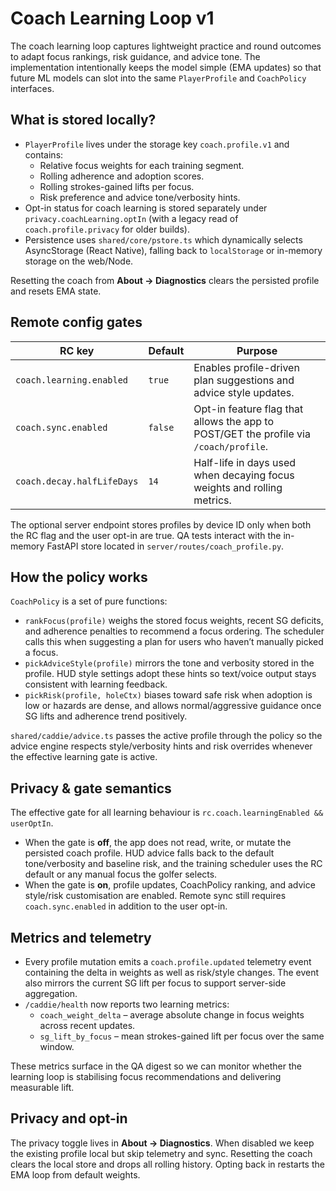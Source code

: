 # Coach Learning Loop v1

The coach learning loop captures lightweight practice and round outcomes to adapt focus rankings,
risk guidance, and advice tone. The implementation intentionally keeps the model simple (EMA updates)
so that future ML models can slot into the same `PlayerProfile` and `CoachPolicy` interfaces.

## What is stored locally?

* `PlayerProfile` lives under the storage key `coach.profile.v1` and contains:
  * Relative focus weights for each training segment.
  * Rolling adherence and adoption scores.
  * Rolling strokes-gained lifts per focus.
  * Risk preference and advice tone/verbosity hints.
* Opt-in status for coach learning is stored separately under `privacy.coachLearning.optIn` (with a
  legacy read of `coach.profile.privacy` for older builds).
* Persistence uses `shared/core/pstore.ts` which dynamically selects AsyncStorage (React Native),
  falling back to `localStorage` or in-memory storage on the web/Node.

Resetting the coach from **About → Diagnostics** clears the persisted profile and resets EMA state.

## Remote config gates

| RC key | Default | Purpose |
| --- | --- | --- |
| `coach.learning.enabled` | `true` | Enables profile-driven plan suggestions and advice style updates. |
| `coach.sync.enabled` | `false` | Opt-in feature flag that allows the app to POST/GET the profile via `/coach/profile`. |
| `coach.decay.halfLifeDays` | `14` | Half-life in days used when decaying focus weights and rolling metrics. |

The optional server endpoint stores profiles by device ID only when both the RC flag and the user
opt-in are true. QA tests interact with the in-memory FastAPI store located in
`server/routes/coach_profile.py`.

## How the policy works

`CoachPolicy` is a set of pure functions:

* `rankFocus(profile)` weighs the stored focus weights, recent SG deficits, and adherence penalties to
  recommend a focus ordering. The scheduler calls this when suggesting a plan for users who haven’t
  manually picked a focus.
* `pickAdviceStyle(profile)` mirrors the tone and verbosity stored in the profile. HUD style settings
  adopt these hints so text/voice output stays consistent with learning feedback.
* `pickRisk(profile, holeCtx)` biases toward safe risk when adoption is low or hazards are dense, and
  allows normal/aggressive guidance once SG lifts and adherence trend positively.

`shared/caddie/advice.ts` passes the active profile through the policy so the advice engine respects
style/verbosity hints and risk overrides whenever the effective learning gate is active.

## Privacy & gate semantics

The effective gate for all learning behaviour is `rc.coach.learningEnabled && userOptIn`.

* When the gate is **off**, the app does not read, write, or mutate the persisted coach profile. HUD
  advice falls back to the default tone/verbosity and baseline risk, and the training scheduler uses
  the RC default or any manual focus the golfer selects.
* When the gate is **on**, profile updates, CoachPolicy ranking, and advice style/risk customisation
  are enabled. Remote sync still requires `coach.sync.enabled` in addition to the user opt-in.

## Metrics and telemetry

* Every profile mutation emits a `coach.profile.updated` telemetry event containing the delta in
  weights as well as risk/style changes. The event also mirrors the current SG lift per focus to
  support server-side aggregation.
* `/caddie/health` now reports two learning metrics:
  * `coach_weight_delta` – average absolute change in focus weights across recent updates.
  * `sg_lift_by_focus` – mean strokes-gained lift per focus over the same window.

These metrics surface in the QA digest so we can monitor whether the learning loop is stabilising
focus recommendations and delivering measurable lift.

## Privacy and opt-in

The privacy toggle lives in **About → Diagnostics**. When disabled we keep the existing profile
local but skip telemetry and sync. Resetting the coach clears the local store and drops all rolling
history. Opting back in restarts the EMA loop from default weights.
